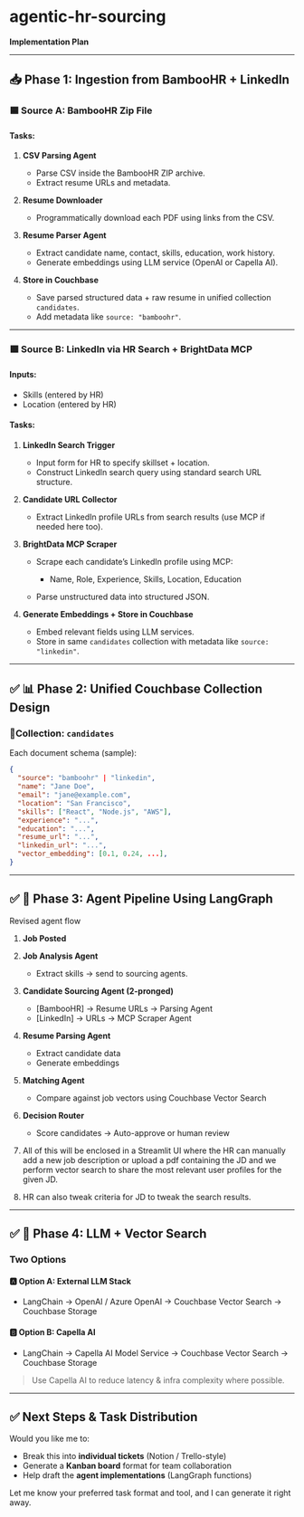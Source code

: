 # agentic-hr-sourcing

 **Implementation Plan**
 
---

## **📥 Phase 1: Ingestion from BambooHR + LinkedIn**

### 🟦 **Source A: BambooHR Zip File**

#### Tasks:

1. **CSV Parsing Agent**

   * Parse CSV inside the BambooHR ZIP archive.
   * Extract resume URLs and metadata.
2. **Resume Downloader**

   * Programmatically download each PDF using links from the CSV.
3. **Resume Parser Agent**

   * Extract candidate name, contact, skills, education, work history.
   * Generate embeddings using LLM service (OpenAI or Capella AI).
4. **Store in Couchbase**

   * Save parsed structured data + raw resume in unified collection `candidates`.
   * Add metadata like `source: "bamboohr"`.

---

### 🟩 **Source B: LinkedIn via HR Search + BrightData MCP**

#### Inputs:

* Skills (entered by HR)
* Location (entered by HR)

#### Tasks:

1. **LinkedIn Search Trigger**

   * Input form for HR to specify skillset + location.
   * Construct LinkedIn search query using standard search URL structure.
2. **Candidate URL Collector**

   * Extract LinkedIn profile URLs from search results (use MCP if needed here too).
3. **BrightData MCP Scraper**

   * Scrape each candidate’s LinkedIn profile using MCP:

     * Name, Role, Experience, Skills, Location, Education
   * Parse unstructured data into structured JSON.
4. **Generate Embeddings + Store in Couchbase**

   * Embed relevant fields using LLM services.
   * Store in same `candidates` collection with metadata like `source: "linkedin"`.

---

## ✅ **📊 Phase 2: Unified Couchbase Collection Design**

### 🔸Collection: `candidates`

Each document schema (sample):

```json
{
  "source": "bamboohr" | "linkedin",
  "name": "Jane Doe",
  "email": "jane@example.com",
  "location": "San Francisco",
  "skills": ["React", "Node.js", "AWS"],
  "experience": "...",
  "education": "...",
  "resume_url": "...",
  "linkedin_url": "...",
  "vector_embedding": [0.1, 0.24, ...],
}
```
---

## ✅ **🔁 Phase 3: Agent Pipeline Using LangGraph**

Revised agent flow

1. **Job Posted**
2. **Job Analysis Agent**

   * Extract skills → send to sourcing agents.
3. **Candidate Sourcing Agent (2-pronged)**

   * \[BambooHR] → Resume URLs → Parsing Agent
   * \[LinkedIn] → URLs → MCP Scraper Agent
4. **Resume Parsing Agent**

   * Extract candidate data
   * Generate embeddings
5. **Matching Agent**

   * Compare against job vectors using Couchbase Vector Search
6. **Decision Router**

   * Score candidates → Auto-approve or human review

7. All of this will be enclosed in a Streamlit UI where the HR can manually add a new job description or upload a pdf containing the JD and we perform vector search to share the most relevant user profiles for the given JD.

8. HR can also tweak criteria for JD to tweak the search results. 

---

## ✅ **🧠 Phase 4: LLM + Vector Search**

### Two Options 

#### 🅰️ Option A: External LLM Stack

* LangChain → OpenAI / Azure OpenAI → Couchbase Vector Search → Couchbase Storage

#### 🅱️ Option B: Capella AI

* LangChain → Capella AI Model Service → Couchbase Vector Search → Couchbase Storage

> Use Capella AI to reduce latency & infra complexity where possible.

---

## ✅ **Next Steps & Task Distribution**

Would you like me to:

* Break this into **individual tickets** (Notion / Trello-style)
* Generate a **Kanban board** format for team collaboration
* Help draft the **agent implementations** (LangGraph functions)

Let me know your preferred task format and tool, and I can generate it right away.
